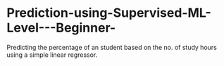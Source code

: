 # Prediction-using-Supervised-ML-Level---Beginner-
Predicting the percentage of an student based on the no. of study hours using a simple linear regressor.
